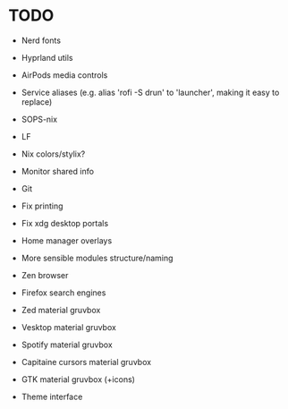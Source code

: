 # TODO
* Nerd fonts

* Hyprland utils

* AirPods media controls

* Service aliases (e.g. alias 'rofi -S drun' to 'launcher', making it easy to replace)

* SOPS-nix

* LF

* Nix colors/stylix?

* Monitor shared info

* Git

* Fix printing

* Fix xdg desktop portals

* Home manager overlays

* More sensible modules structure/naming

* Zen browser

* Firefox search engines

* Zed material gruvbox
* Vesktop material gruvbox
* Spotify material gruvbox
* Capitaine cursors material gruvbox
* GTK material gruvbox (+icons)
* Theme interface
